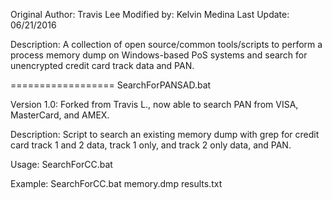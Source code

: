 Original Author: Travis Lee
Modified by: Kelvin Medina 
Last Update: 06/21/2016

Description:
A collection of open source/common tools/scripts to perform a process memory dump on Windows-based PoS systems and search for unencrypted
credit card track data and PAN.

==================
SearchForPANSAD.bat

Version 1.0: Forked from Travis L., now able to search PAN from VISA, MasterCard, and AMEX.

Description: Script to search an existing memory dump with grep for 
credit card track 1 and 2 data, track 1 only, and track 2 only data, and PAN.

Usage:
SearchForCC.bat <memory dump file> <output file>

Example:
SearchForCC.bat memory.dmp results.txt

